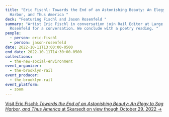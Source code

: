 ```yaml
---
title: "Eric Fischl: Towards the End of an Astonishing Beauty: An Elegy to Sag
  Harbor, and Thus America "
deck: "Featuring Fischl and Jason Rosenfeld "
summary: "Artist Eric Fischl in conversation join Rail Editor at Large Jason
  Rosenfeld for a conversation. We conclude with a poetry reading. "
people:
  - person: eric-fischl
  - person: jason-rosenfeld
date: 2022-10-11T13:00:00-0500
end_date: 2022-10-11T14:30:00-0500
collections:
  - the-new-social-environment
event_organizer:
  - the-brooklyn-rail
event_producer:
  - the-brooklyn-rail
event_platform:
  - zoom
---
```

[V﻿isit Eric Fischl: *Towards the End of an Astonishing Beauty: An Elegy to Sag Harbor, and Thus America* at Skarsedt on view though October 29, 2022 →](https://www.skarstedt.com/exhibitions/eric-fischl5)